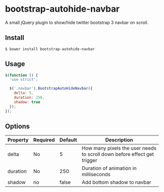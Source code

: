 # bootstrap-autohide-navbar
A small jQuery plugin to show/hide twitter bootstrap 3 navbar on scroll.

## Install
```
$ bower install bootstrap-autohide-navbar
```

## Usage
```javascript
$(function () {
  'use strict';

  $('.navbar').BootstrapAutoHideNavbar({
    delta: 5,
    duration: 250,
    shadow: true
  });
});
```

## Options
| Property  | Required | Default | Description |
| ------------- | ------------- | ------------- | ------------- |
| delta | No | 5 | How many pixels the user needs to scroll down before effect get trigger |
| duration | No | 250 | Duration of animation in milliseconds |
| shadow | no | false | Add bottom shadow to navbar |